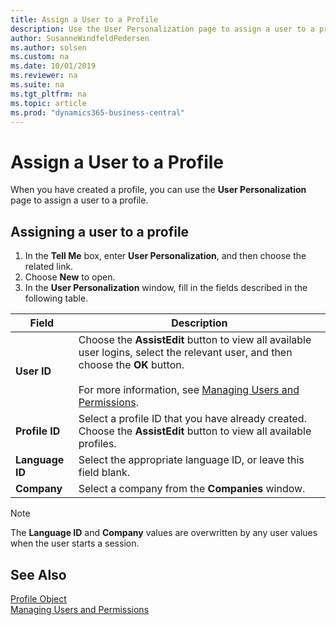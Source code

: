 ```yaml
---
title: Assign a User to a Profile
description: Use the User Personalization page to assign a user to a profile, and then fill in the User ID, Profile ID, Language ID, and Company fields.
author: SusanneWindfeldPedersen
ms.author: solsen
ms.custom: na
ms.date: 10/01/2019
ms.reviewer: na
ms.suite: na
ms.tgt_pltfrm: na
ms.topic: article
ms.prod: "dynamics365-business-central"
---
```


# Assign a User to a Profile
When you have created a profile, you can use the **User Personalization** page to assign a user to a profile.  
  
## Assigning a user to a profile  

1. In the **Tell Me** box, enter **User Personalization**, and then choose the related link.  
2. Choose **New** to open.
3. In the **User Personalization** window, fill in the fields described in the following table.  
  
|Field    |Description|  
|---------|---------------------------------------|  
|**User ID**|Choose the **AssistEdit** button to view all available user logins, select the relevant user, and then choose the **OK** button.<br /><br /> For more information, see [Managing Users and Permissions](/dynamics365/business-central/ui-how-users-permissions).|  
|**Profile ID**|Select a profile ID that you have already created. Choose the **AssistEdit** button to view all available profiles.|  
|**Language ID**|Select the appropriate language ID, or leave this field blank.|  
|**Company**|Select a company from the **Companies** window.|  
  
> [!NOTE]  
> The **Language ID** and **Company** values are overwritten by any user values when the user starts a session. 
  
## See Also  
[Profile Object](devenv-profile-object.md)  
[Managing Users and Permissions](/dynamics365/business-central/ui-how-users-permissions)  